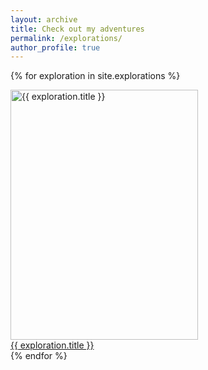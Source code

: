 ```yaml
---
layout: archive
title: Check out my adventures
permalink: /explorations/
author_profile: true
---
```


{% for exploration in site.explorations %}
  <div class="exploration-category">
    <a href="{{ exploration.url | prepend: site.baseurl }}">
      <!-- <img src="{{ adventure.image }}" alt="{{ adventure.title }}"> -->
      <img src="{{ exploration.image }}" alt="{{ exploration.title }}" style="width: 300px; height: 400px;">
      <figcaption>{{ exploration.title }}</figcaption>
    </a>
  </div>
{% endfor %}


